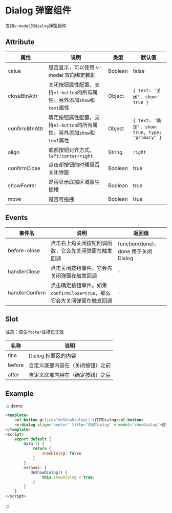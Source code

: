 # Dialog 弹窗组件

支持`v-model`的`dialog`弹窗组件

## Attribute

| 属性           | 说明                                                         | 类型    | 默认值                                          |
| -------------- | ------------------------------------------------------------ | ------- | ----------------------------------------------- |
| value          | 是否显示，可以使用 v-model 双向绑定数据                      | Boolean | false                                           |
| closeBtnAttr   | 关闭按钮属性配置，支持`el-button`的所有属性。另外添加`show`和`text`属性 | Object  | `{ text: '关闭', show: true }`                  |
| confirmBtnAttr | 确定按钮属性配置，支持`el-button`的所有属性。另外添加`show`和`text`属性 | Object  | `{ text: '确定', show: true, type: 'primary' }` |
| align          | 底部按钮对齐方式。`left/center/right`                        | String  | `right`                                         |
| confirmClose   | 点击却按钮的时候是否关闭弹窗                                 | Boolean | true                                            |
| showFooter     | 是否显示底部区域原生插槽                                     | Boolean | true                                            |
| move           | 是否可拖拽                                                   | Boolean | true                                            |

## Events

| 事件名         | 说明                                                         | 返回值                               |
| -------------- | ------------------------------------------------------------ | ------------------------------------ |
| before-close   | 点击右上角关闭按钮回调函数，它会先关闭弹窗在触发回调         | function(done)，done 用于关闭 Dialog |
| handlerClose   | 点击关闭按钮事件，它会先关闭弹窗在触发回调                   | -                                    |
| handlerConfirm | 点击确定按钮事件。如果`confirmClose=true`，那么它会先关闭弹窗在触发回调 | -                                    |

## Slot

注意：原生`footer`插槽已无效

| 名称   | 说明                             |
| ------ | -------------------------------- |
| title  | Dialog 标题区的内容              |
| before | 自定义底部内容在（关闭按钮）之前 |
| after  | 自定义底部内容在（确定按钮）之后 |

## Example

::: demo 
```html
<template>
    <el-button @click="doShowDialog()">打开Dialog</el-button>
    <s-dialog align="center" title="测试Dialog" v-model="showDialog">这个一个测试内容</s-dialog>
</template>
<script>
    export default {
        data () {
            return {
                showDialog: false
            }
        },
        methods: {
           doShowDialog() {
      			this.showDialog = true;
    		}
        }
    }
</script>
```
:::
